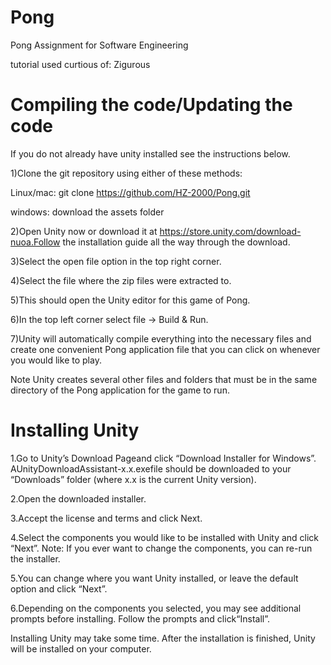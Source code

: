 # Pong
Pong Assignment for Software Engineering 

tutorial used curtious of: Zigurous 

# Compiling the code/Updating the code

If you do not already have unity installed see the instructions below.

1)Clone the git repository using either of these methods:

Linux/mac: git clone https://github.com/HZ-2000/Pong.git

windows: download the assets folder

2)Open Unity now or download it at https://store.unity.com/download-nuoa.Follow the installation guide all the way through the download.

3)Select the open file option in the top right corner.

4)Select the file where the zip files were extracted to.

5)This should open the Unity editor for this game of Pong.

6)In the top left corner select file -> Build & Run.

7)Unity will automatically compile everything into the necessary files and create one convenient Pong application file that you can click on whenever you would like to play. 

Note Unity creates several other files and folders that must be in the same directory of the Pong application for the game to run. 

# Installing Unity

1.Go to Unity’s Download Pageand click “Download Installer for Windows”. 
AUnityDownloadAssistant-x.x.exefile should be downloaded to your “Downloads” folder (where x.x is the current Unity version).

2.Open the downloaded installer.

3.Accept the license and terms and click Next.

4.Select the components you would like to be installed with Unity and click “Next”. Note: If you ever want to change the components, you can re-run the installer.

5.You can change where you want Unity installed, or leave the default option and click “Next”.

6.Depending on the components you selected, you may see additional prompts before installing. Follow the prompts and click“Install”. 

Installing Unity may take some time. After the installation is finished, Unity will be installed on your computer.

